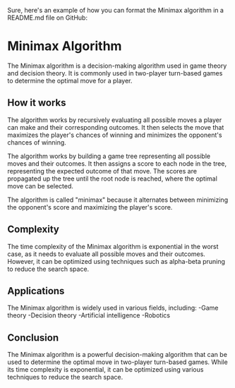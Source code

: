 Sure, here's an example of how you can format the Minimax algorithm in a README.md file on GitHub:

# Minimax Algorithm
The Minimax algorithm is a decision-making algorithm used in game theory and decision theory. It is commonly used in two-player turn-based games to determine the optimal move for a player.

## How it works
The algorithm works by recursively evaluating all possible moves a player can make and their corresponding outcomes. It then selects the move that maximizes the player's chances of winning and minimizes the opponent's chances of winning.

The algorithm works by building a game tree representing all possible moves and their outcomes. It then assigns a score to each node in the tree, representing the expected outcome of that move. The scores are propagated up the tree until the root node is reached, where the optimal move can be selected.

The algorithm is called "minimax" because it alternates between minimizing the opponent's score and maximizing the player's score.

## Complexity
The time complexity of the Minimax algorithm is exponential in the worst case, as it needs to evaluate all possible moves and their outcomes. However, it can be optimized using techniques such as alpha-beta pruning to reduce the search space.

## Applications
The Minimax algorithm is widely used in various fields, including:
-Game theory
-Decision theory
-Artificial intelligence
-Robotics

## Conclusion
The Minimax algorithm is a powerful decision-making algorithm that can be used to determine the optimal move in two-player turn-based games. While its time complexity is exponential, it can be optimized using various techniques to reduce the search space.
